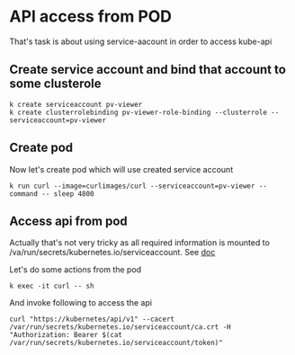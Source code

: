 # API access from POD

That's task is about using service-aacount in order to access kube-api

## Create service account and bind that account to some clusterole 

```
k create serviceaccount pv-viewer
k create clusterrolebinding pv-viewer-role-binding --clusterrole --serviceaccount=pv-viewer
```

## Create pod 

Now let's create pod which will use created service account

```
k run curl --image=curlimages/curl --serviceaccount=pv-viewer --command -- sleep 4800
```

## Access api from pod

Actually that's not very tricky as all required information is mounted to /va/run/secrets/kubernetes.io/serviceaccount. See [doc](https://kubernetes.io/docs/reference/access-authn-authz/service-accounts-admin/)

Let's do some actions from the pod
```
k exec -it curl -- sh
```

And invoke following to access the api

```
curl "https://kubernetes/api/v1" --cacert /var/run/secrets/kubernetes.io/serviceaccount/ca.crt -H "Authorization: Bearer $(cat /var/run/secrets/kubernetes.io/serviceaccount/token)"
```
